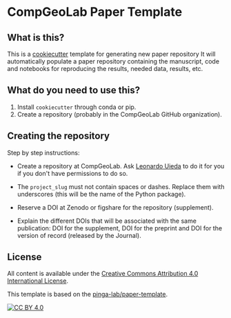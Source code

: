 # CompGeoLab Paper Template

## What is this?

This is a [cookiecutter](https://github.com/cookiecutter/cookiecutter) template for
generating new paper repository
It will automatically populate a paper repository containing the manuscript, code and
notebooks for reproducing the results, needed data, results, etc.

## What do you need to use this?

1. Install ``cookiecutter`` through conda or pip.
2. Create a repository (probably in the CompGeoLab GitHub organization).

## Creating the repository

Step by step instructions:

- Create a repository at CompGeoLab. Ask [Leonardo Uieda](https://www.leouieda.com) to
  do it for you if you don't have permissions to do so.

- The `project_slug` must not contain spaces or dashes. Replace them with underscores
  (this will be the name of the Python package).

- Reserve a DOI at Zenodo or figshare for the repository (supplement).

- Explain the different DOIs that will be associated with the same publication: DOI for
  the supplement, DOI for the preprint and DOI for the version of record (released by
  the Journal).


## License

All content is available under the
[Creative Commons Attribution 4.0 International License][cc-by].

This template is based on the
[pinga-lab/paper-template](https://github.com/pinga-lab/paper-template).

[![CC BY 4.0][cc-by-image]][cc-by]

[cc-by]: http://creativecommons.org/licenses/by/4.0/
[cc-by-image]: https://i.creativecommons.org/l/by/4.0/88x31.png

